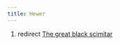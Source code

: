 ```yaml
---
title: Hewer
---
```


1.  redirect [The great black
    scimitar](The_great_black_scimitar "wikilink")